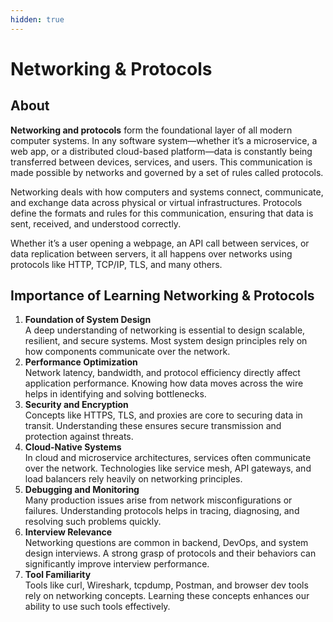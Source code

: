 ```yaml
---
hidden: true
---
```


# Networking & Protocols

## About

**Networking and protocols** form the foundational layer of all modern computer systems. In any software system—whether it’s a microservice, a web app, or a distributed cloud-based platform—data is constantly being transferred between devices, services, and users. This communication is made possible by networks and governed by a set of rules called protocols.

Networking deals with how computers and systems connect, communicate, and exchange data across physical or virtual infrastructures. Protocols define the formats and rules for this communication, ensuring that data is sent, received, and understood correctly.

Whether it’s a user opening a webpage, an API call between services, or data replication between servers, it all happens over networks using protocols like HTTP, TCP/IP, TLS, and many others.

## Importance of Learning Networking & Protocols

1. **Foundation of System Design**\
   A deep understanding of networking is essential to design scalable, resilient, and secure systems. Most system design principles rely on how components communicate over the network.
2. **Performance Optimization**\
   Network latency, bandwidth, and protocol efficiency directly affect application performance. Knowing how data moves across the wire helps in identifying and solving bottlenecks.
3. **Security and Encryption**\
   Concepts like HTTPS, TLS, and proxies are core to securing data in transit. Understanding these ensures secure transmission and protection against threats.
4. **Cloud-Native Systems**\
   In cloud and microservice architectures, services often communicate over the network. Technologies like service mesh, API gateways, and load balancers rely heavily on networking principles.
5. **Debugging and Monitoring**\
   Many production issues arise from network misconfigurations or failures. Understanding protocols helps in tracing, diagnosing, and resolving such problems quickly.
6. **Interview Relevance**\
   Networking questions are common in backend, DevOps, and system design interviews. A strong grasp of protocols and their behaviors can significantly improve interview performance.
7. **Tool Familiarity**\
   Tools like curl, Wireshark, tcpdump, Postman, and browser dev tools rely on networking concepts. Learning these concepts enhances our ability to use such tools effectively.
